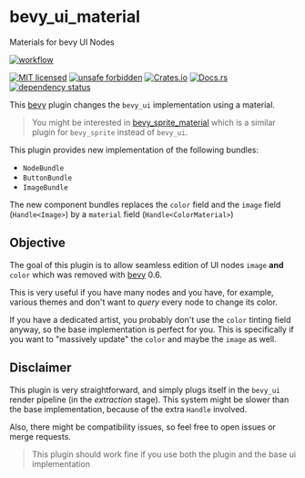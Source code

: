 <!-- cargo-sync-readme start -->

# bevy_ui_material

Materials for bevy UI Nodes

[![workflow](https://github.com/ManevilleF/bevy_ui_material/actions/workflows/rust.yaml/badge.svg)](https://github.com/ManevilleF/bevy_ui_material/actions/workflows/rust.yaml)

[![MIT licensed](https://img.shields.io/badge/license-MIT-blue.svg)](./LICENSE)
[![unsafe forbidden](https://img.shields.io/badge/unsafe-forbidden-success.svg)](https://github.com/rust-secure-code/safety-dance/)
[![Crates.io](https://img.shields.io/crates/v/bevy_ui_material.svg)](https://crates.io/crates/bevy_ui_material)
[![Docs.rs](https://docs.rs/bevy_ui_material/badge.svg)](https://docs.rs/bevy_ui_material)
[![dependency status](https://deps.rs/crate/bevy_ui_material/0.2.0/status.svg)](https://deps.rs/crate/bevy_ui_material)

This [bevy] plugin changes the `bevy_ui` implementation using a material.

> You might be interested in [bevy_sprite_material](https://github.com/ManevilleF/bevy_sprite_material) which is a similar plugin for `bevy_sprite` instead of `bevy_ui`.

This plugin provides new implementation of the following bundles:
- `NodeBundle`
- `ButtonBundle`
- `ImageBundle`

The new component bundles replaces the `color` field and the `image` field (`Handle<Image>`) by a `material` field (`Handle<ColorMaterial>`)

## Objective

The goal of this plugin is to allow seamless edition of UI nodes `image` **and** `color` which was removed with [bevy] 0.6.

This is very useful if you have many nodes and you have, for example, various themes and don't want to *query* every node to change its color.

If you have a dedicated artist, you probably don't use the `color` tinting field anyway, so the base implementation is perfect for you.
This is specifically if you want to "massively update" the `color` and maybe the `image` as well.

## Disclaimer

This plugin is very straightforward, and simply plugs itself in the `bevy_ui` render pipeline (in the *extraction* stage).
This system might be slower than the base implementation, because of the extra `Handle` involved.

Also, there might be compatibility issues, so feel free to open issues or merge requests.

> This plugin should work fine if you use both the plugin and the base ui implementation

[bevy]: https://github.com/bevyengine/bevy

<!-- cargo-sync-readme end -->